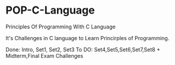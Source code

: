 # POP-C-Language
Principles Of Programming With C Language

It's Challenges in C language to Learn Princirples of Programming.

Done: Intro, Set1, Set2, Set3
To DO: Set4,Set5,Set6,Set7,Set8 + Midterm,Final Exam Challenges
